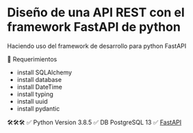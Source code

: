 # Diseño de una API REST con el framework FastAPI de python

Haciendo uso del framework de desarrollo para python FastAPI

📌 Requerimientos

* install SQLAlchemy
* install database
* install DateTime
* install typing
* install uuid
* install pydantic

🛠️🛠️🛠️
✅ Python Version 3.8.5
✅ DB PostgreSQL 13
✅ [FastAPI](FastAPIfastapi.tiangolo.com)

